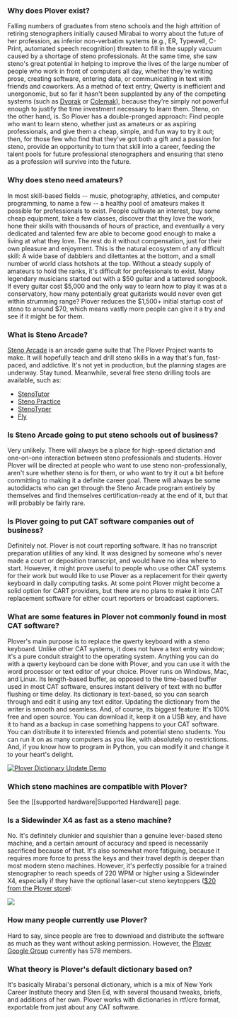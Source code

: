 ### Why does Plover exist?

Falling numbers of graduates from steno schools and the high attrition
of retiring stenographers initially caused Mirabai to worry about the
future of her profession, as inferior non-verbatim systems (e.g., ER,
Typewell, C-Print, automated speech recognition) threaten to fill in the
supply vacuum caused by a shortage of steno professionals. At the same
time, she saw steno's great potential in helping to improve the lives of
the large number of people who work in front of computers all day,
whether they're writing prose, creating software, entering data, or
communicating in text with friends and coworkers. As a method of text
entry, Qwerty is inefficient and unergonomic, but so far it hasn't been
supplanted by any of the competing systems (such as
[Dvorak](http://en.wikipedia.org/wiki/Dvorak_Simplified_Keyboard) or
[Colemak](http://en.wikipedia.org/wiki/Keyboard_layout#Colemak)),
because they're simply not powerful enough to justify the time
investment necessary to learn them. Steno, on the other hand, is. So
Plover has a double-pronged approach: Find people who want to learn
steno, whether just as amateurs or as aspiring professionals, and give
them a cheap, simple, and fun way to try it out; then, for those few who
find that they've got both a gift and a passion for steno, provide an
opportunity to turn that skill into a career, feeding the talent pools
for future professional stenographers and ensuring that steno as a
profession will survive into the future.

### Why does steno need amateurs?

In most skill-based fields -- music, photography, athletics, and
computer programming, to name a few -- a healthy pool of amateurs makes
it possible for professionals to exist. People cultivate an interest,
buy some cheap equipment, take a few classes, discover that they love
the work, hone their skills with thousands of hours of practice, and
eventually a very dedicated and talented few are able to become good
enough to make a living at what they love. The rest do it without
compensation, just for their own pleasure and enjoyment. This is the
natural ecosystem of any difficult skill: A wide base of dabblers and
dilettantes at the bottom, and a small number of world class hotshots at
the top. Without a steady supply of amateurs to hold the ranks, it's
difficult for professionals to exist. Many legendary musicians started
out with a $50 guitar and a tattered songbook. If every guitar cost
$5,000 and the only way to learn how to play it was at a conservatory,
how many potentially great guitarists would never even get within
strumming range? Plover reduces the $1,500+ initial startup cost of
steno to around $70, which means vastly more people can give it a try
and see if it might be for them.

### What is Steno Arcade?

[Steno Arcade](http://plover.stenoknight.com/2016/03/steno-arcade-campaign-is-live.html)
is an arcade game suite that The Plover Project wants to make. It will
hopefully teach and drill steno skills in a way that's fun, fast-paced,
and addictive. It's not yet in production, but the planning stages are
underway. Stay tuned. Meanwhile, several free steno drilling tools are
available, such as:

* [StenoTutor](https://github.com/caru/StenoTutor)
* [Steno Practice](http://www.chiark.greenend.org.uk/~tthurman/practice.html)
* [StenoTyper](http://stenoknight.com/plover/stenotyper/test3.html)
* [Fly](https://launchpad.net/flyploverfly)

### Is Steno Arcade going to put steno schools out of business?

Very unlikely. There will always be a place for high-speed dictation and
one-on-one interaction between steno professionals and students. Hover
Plover will be directed at people who want to use steno
non-professionally, aren't sure whether steno is for them, or who want
to try it out a bit before committing to making it a definite career
goal. There will always be some autodidacts who can get through the
Steno Arcade program entirely by themselves and find themselves
certification-ready at the end of it, but that will probably be fairly
rare.

### Is Plover going to put CAT software companies out of business?

Definitely not. Plover is not court reporting software. It has no
transcript preparation utilities of any kind. It was designed by someone
who's never made a court or deposition transcript, and would have no
idea where to start. However, it might prove useful to people who use
other CAT systems for their work but would like to use Plover as a
replacement for their qwerty keyboard in daily computing tasks. At some
point Plover might become a solid option for CART providers, but there
are no plans to make it into CAT replacement software for either court
reporters or broadcast captioners.

### What are some features in Plover not commonly found in most CAT software?

Plover's main purpose is to replace the qwerty keyboard with a steno
keyboard. Unlike other CAT systems, it does not have a text entry
window; it's a pure conduit straight to the operating system. Anything
you can do with a qwerty keyboard can be done with Plover, and you can
use it with the word processor or text editor of your choice. Plover
runs on Windows, Mac, and Linux. Its length-based buffer, as opposed to
the time-based buffer used in most CAT software, ensures instant
delivery of text with no buffer flushing or time delay. Its dictionary
is text-based, so you can search through and edit it using any text
editor. Updating the dictionary from the writer is smooth and seamless.
And, of course, its biggest feature: It's 100% free and open source. You
can download it, keep it on a USB key, and have it to hand as a backup
in case something happens to your CAT software. You can distribute it to
interested friends and potential steno students. You can run it on as
many computers as you like, with absolutely no restrictions. And, if you
know how to program in Python, you can modify it and change it to your
heart's delight.

[![Plover Dictionary Update Demo](https://img.youtube.com/vi/eSU5JlVXT1A/0.jpg)](https://www.youtube.com/watch?v=eSU5JlVXT1A)

### Which steno machines are compatible with Plover?

See the [[supported hardware|Supported Hardware]] page.

### Is a Sidewinder X4 as fast as a steno machine?

No. It's definitely clunkier and squishier than a genuine lever-based
steno machine, and a certain amount of accuracy and speed is necessarily
sacrificed because of that. It's also somewhat more fatiguing, because
it requires more force to press the keys and their travel depth is
deeper than most modern steno machines. However, it's perfectly possible
for a trained stenographer to reach speeds of 220 WPM or higher using a
Sidewinder X4, especially if they have the optional laser-cut steno
keytoppers ([$20 from the Plover store](http://plover.deco-craft.com/shop/view_product/Laser_Cut_Steno_Keys_Kit?n=2910988)):

![](http://plover.deco-craft.com/spcimages/2162178/8148158/1/1/CCCCCC/prod.jpg?b=10934258&v=1457964486)

### How many people currently use Plover?

Hard to say, since people are free to download and distribute the
software as much as they want without asking permission. However, the
[Plover Google Group](http://groups.google.com/group/ploversteno)
currently has 578 members.

### What theory is Plover's default dictionary based on?

It's basically Mirabai's personal dictionary, which is a mix of New York
Career Institute theory and Sten Ed, with several thousand tweaks,
briefs, and additions of her own. Plover works with dictionaries in
rtf/cre format, exportable from just about any CAT software.

